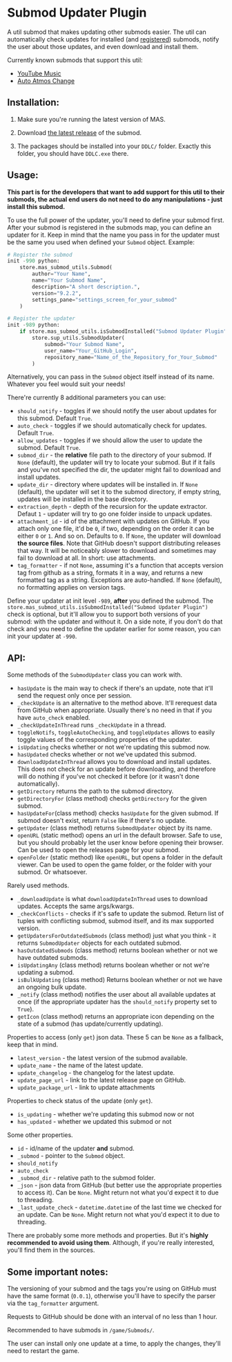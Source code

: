 
# Submod Updater Plugin

A util submod that makes updating other submods easier. The util can automatically check updates for installed (and [registered](https://github.com/Booplicate/MAS-Submods-SubmodUpdaterPlugin#usage)) submods, notify the user about those updates, and even download and install them.

Currently known submods that support this util:
- [YouTube Music](https://github.com/Booplicate/MAS-Submods-YouTubeMusic)
- [Auto Atmos Change](https://github.com/multimokia/MAS-Submod-Auto-Atmos-Change/tree/master/game/Submods/Auto%20Weather%20Change)

## Installation:
1. Make sure you're running the latest version of MAS.

2. Download [the latest release](https://github.com/Booplicate/MAS-Submods-SubmodUpdaterPlugin/releases/latest) of the submod.

3. The packages should be installed into your `DDLC/` folder. Exactly this folder, you should have `DDLC.exe` there.

## Usage:
**This part is for the developers that want to add support for this util to their submods, the actual end users do not need to do any manipulations - just install this submod.**

To use the full power of the updater, you'll need to define your submod first. After your submod is registered in the submods map, you can define an updater for it. Keep in mind that the name you pass in for the updater must be the same you used when defined your `Submod` object. Example:
```python
# Register the submod
init -990 python:
    store.mas_submod_utils.Submod(
        author="Your Name",
        name="Your Submod Name",
        description="A short description.",
        version="9.2.2",
        settings_pane="settings_screen_for_your_submod"
    )

# Register the updater
init -989 python:
    if store.mas_submod_utils.isSubmodInstalled("Submod Updater Plugin"):
        store.sup_utils.SubmodUpdater(
            submod="Your Submod Name",
            user_name="Your_GitHub_Login",
            repository_name="Name_of_the_Repository_for_Your_Submod"
        )
```
Alternatively, you can pass in the `Submod` object itself instead of its name. Whatever you feel would suit your needs!

There're currently 8 additional parameters you can use:
- `should_notify` - toggles if we should notify the user about updates for this submod. Default `True`.
- `auto_check` - toggles if we should automatically check for updates. Default `True`.
- `allow_updates` - toggles if we should allow the user to update the submod. Default `True`.
- `submod_dir` - the **relative** file path to the directory of your submod. If `None` (default), the updater will try to locate your submod. But if it fails and you've not specified the dir, the updater might fail to download and install updates.
- `update_dir` - directory where updates will be installed in. If `None` (default), the updater will set it to the submod directory, if empty string, updates will be installed in the base directory.
- `extraction_depth` - depth of the recursion for the update extractor. Defaut `1` - updater will try to go one folder inside to unpack updates.
- `attachment_id` - id of the attachment with updates on GitHub. If you attach only one file, it'd be `0`, if two, depending on the order it can be either `0` or `1`. And so on. Defaults to `0`. If `None`, the updater will download **the source files**. Note that GitHub doesn't support distributing releases that way. It will be noticeably slower to download and sometimes may fail to download at all. In short: use attachments.
- `tag_formatter` - if not `None`, assuming it's a function that accepts version tag from github as a string, formats it in a way, and returns a new formatted tag as a string. Exceptions are auto-handled. If `None` (default), no formatting applies on version tags.

Define your updater at init level `-989`, **after** you defined the submod.
The `store.mas_submod_utils.isSubmodInstalled("Submod Updater Plugin")` check is optional, but it'll allow you to support both versions of your submod: with the updater and without it. On a side note, if you don't do that check and you need to define the updater earlier for some reason, you can init your updater at `-990`.

## API:
Some methods of the `SubmodUpdater` class you can work with.
- `hasUpdate` is the main way to check if there's an update, note that it'll send the request only once per session.
- `_checkUpdate` is an alternative to the method above. It'll rerequest data from GitHub when appropriate. Usually there's no need in that if you have `auto_check` enabled.
- `_checkUpdateInThread` runs `_checkUpdate` in a thread.
- `toggleNotifs`, `toggleAutoChecking`, and `toggleUpdates` allows to easily toggle values of the corresponding properties of the updater.
- `isUpdating` checks whether or not we're updating this submod now.
- `hasUpdated` checks whether or not we've updated this submod.
- `downloadUpdateInThread` allows you to download and install updates. This does not check for an update before downloading, and therefore will do nothing if you've not checked it before (or it wasn't done automatically).
- `getDirectory` returns the path to the submod directory.
- `getDirectoryFor` (class method) checks `getDirectory` for the given submod.
- `hasUpdateFor`(class method) checks `hasUpdate` for the given submod. If submod doesn't exist, return `False` like if there's no update.
- `getUpdater` (class method) returns `SubmodUpdater` object by its name.
- `openURL` (static method) opens an url in the default browser. Safe to use, but you should probably let the user know before opening their browser. Can be used to open the releases page for your submod.
- `openFolder` (static method) like `openURL`, but opens a folder in the default viewer. Can be used to open the game folder, or the folder with your submod. Or whatsoever.

Rarely used methods.
- `_downloadUpdate` is what `downloadUpdateInThread` uses to download updates. Accepts the same args/kwargs.
- `_checkConflicts` - checks if it's safe to update the submod. Return list of tuples with conflicting submod, submod itself, and its max supported version.
- `getUpdatersForOutdatedSubmods` (class method) just what you think - it returns `SubmodUpdater` objects for each outdated submod.
- `hasOutdatedSubmods` (class method) returns boolean whether or not we have outdated submods.
- `isUpdatingAny` (class method) returns boolean whether or not we're updating a submod.
- `isBulkUpdating` (class method) Returns boolean whether or not we have an ongoing bulk update.
- `_notify` (class method) notifies the user about all available updates at once (if the appropriate updater has the `should_notify` property set to `True`).
- `getIcon` (class method) returns an appropriate icon depending on the state of a submod (has update/currently updating).

Properties to access (only `get`) json data. These 5 can be `None` as a fallback, keep that in mind.
- `latest_version` - the latest version of the submod available.
- `update_name` - the name of the latest update.
- `update_changelog` - the changelog for the latest update.
- `update_page_url` - link to the latest release page on GitHub.
- `update_package_url` - link to update attachments

Properties to check status of the update (only `get`).
- `is_updating` - whether we're updating this submod now or not
- `has_updated` - whether we updated this submod or not

Some other properties.
- `id` - id/name of the updater **and** submod.
- `_submod` - pointer to the `Submod` object.
- `should_notify`
- `auto_check`
- `_submod_dir` - relative path to the submod folder.
- `_json` - json data from GitHub (but better use the appropriate properties to access it). Can be `None`. Might return not what you'd expect it to due to threading.
- `_last_update_check` - `datetime.datetime` of the last time we checked for an update. Can be `None`. Might return not what you'd expect it to due to threading.

There are probably some more methods and properties. But it's **highly recommended to avoid using them**. Although, if you're really interested, you'll find them in the sources.

## Some important notes:
The versioning of your submod and the tags you're using on GitHub must have the same format (`0.0.1`), otherwise you'll have to specify the parser via the `tag_formatter` argument.

Requests to GitHub should be done with an interval of no less than 1 hour.

Recommended to have submods in `/game/Submods/`.

The user can install only one update at a time, to apply the changes, they'll need to restart the game.
